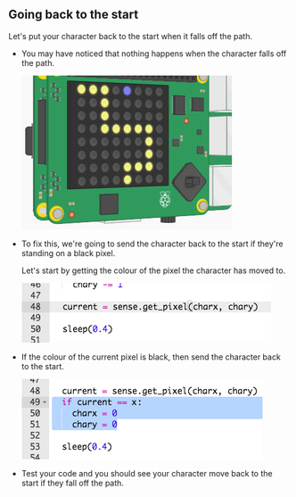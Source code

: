 ## Going back to the start

Let's put your character back to the start when it falls off the path.

+ You may have noticed that nothing happens when the character falls off the path.
    
    ![skjermbilde](images/tightrope-off-path.png)

+ To fix this, we're going to send the character back to the start if they're standing on a black pixel.
    
    Let's start by getting the colour of the pixel the character has moved to.
    
    ![skjermbilde](images/tightrope-get-pixel.png)

+ If the colour of the current pixel is black, then send the character back to the start.
    
    ![skjermbilde](images/tightrope-reset.png)

+ Test your code and you should see your character move back to the start if they fall off the path.